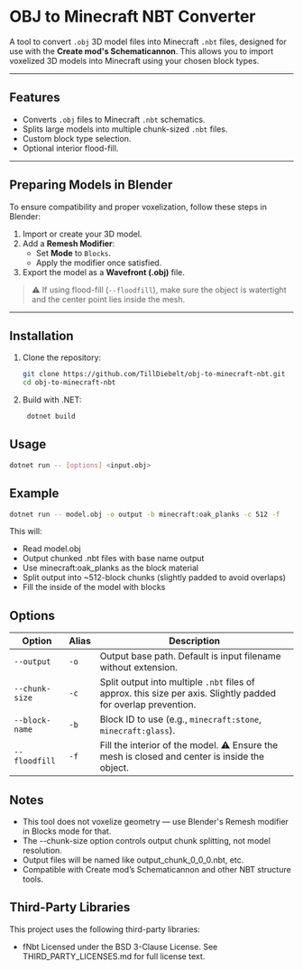 # OBJ to Minecraft NBT Converter

A tool to convert `.obj` 3D model files into Minecraft `.nbt` files, designed for use with the **Create mod's Schematicannon**. This allows you to import voxelized 3D models into Minecraft using your chosen block types.

---

## Features

- Converts `.obj` files to Minecraft `.nbt` schematics.
- Splits large models into multiple chunk-sized `.nbt` files.
- Custom block type selection.
- Optional interior flood-fill.

---

## Preparing Models in Blender

To ensure compatibility and proper voxelization, follow these steps in Blender:

1. Import or create your 3D model.
2. Add a **Remesh Modifier**:
   - Set **Mode** to `Blocks`.
   - Apply the modifier once satisfied.
3. Export the model as a **Wavefront (.obj)** file.

> ⚠️ If using flood-fill (`--floodfill`), make sure the object is watertight and the center point lies inside the mesh.

---

## Installation

1. Clone the repository:

   ```bash
   git clone https://github.com/TillDiebelt/obj-to-minecraft-nbt.git
   cd obj-to-minecraft-nbt
   ```

2. Build with .NET:

   ```bash
    dotnet build
   ```

## Usage

   ```bash
   dotnet run -- [options] <input.obj>
   ```

## Example

   ```bash
   dotnet run -- model.obj -o output -b minecraft:oak_planks -c 512 -f
   ```

This will:

- Read model.obj
- Output chunked .nbt files with base name output
- Use minecraft:oak_planks as the block material
- Split output into ~512-block chunks (slightly padded to avoid overlaps)
- Fill the inside of the model with blocks

## Options

| Option         | Alias | Description                                                                                                    |
| -------------- | ----- | -------------------------------------------------------------------------------------------------------------- |
| `--output`     | `-o`  | Output base path. Default is input filename without extension.                                                 |
| `--chunk-size` | `-c`  | Split output into multiple `.nbt` files of approx. this size per axis. Slightly padded for overlap prevention. |
| `--block-name` | `-b`  | Block ID to use (e.g., `minecraft:stone`, `minecraft:glass`).                                                  |
| `--floodfill`  | `-f`  | Fill the interior of the model. ⚠️ Ensure the mesh is closed and center is inside the object.                  |

## Notes

- This tool does not voxelize geometry — use Blender's Remesh modifier in Blocks mode for that.
- The --chunk-size option controls output chunk splitting, not model resolution.
- Output files will be named like output_chunk_0_0_0.nbt, etc.
- Compatible with Create mod’s Schematicannon and other NBT structure tools.

## Third-Party Libraries

This project uses the following third-party libraries:

- fNbt
    Licensed under the BSD 3-Clause License.
    See THIRD_PARTY_LICENSES.md for full license text.
